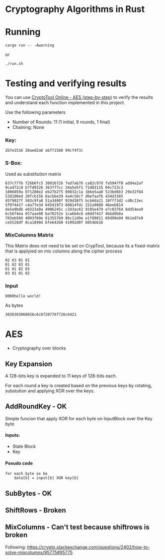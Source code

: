 # Cryptography Algorithms in Rust

# Running

```
cargo run -- -Awarning
```

or 

```
./run.sh
```

# Testing and verifying results

You can use [CryptoTool Online - AES (step-by-step)](https://legacy.cryptool.org/en/cto/aes-step-by-step) to verify the results and understand each function implemented in this project.


Use the following parameters

- Number of Rounds: 11 (1 initial, 9 rounds, 1 final)
- Chaining: None

### Key:
```
2b7e1516 28aed2a6 abf71588 99cf4f3c
```

### S-Box:

Used as substitution matrix 

    637c777b f26b6fc5 3001672b fed7ab76 ca82c97d fa5947f0 add4a2af 9ca472c0 b7fd9326 363ff7cc 34a5e5f1 71d83115 04c723c3
    1896059a 071280e2 eb27b275 09832c1a 1b6e5aa0 523bd6b3 29e32f84 53d100ed 20fcb15b 6acbbe39 4a4c58cf d0efaafb 434d3385
    45f9027f 503c9fa8 51a3408f 929d38f5 bcb6da21 10fff3d2 cd0c13ec 5f974417 c4a77e3d 645d1973 60814fdc 222a9088 46eeb814 
    de5e0bdb e0323a0a 4906245c c2d3ac62 9195e479 e7c8376d 8dd54ea9 6c56f4ea 657aae08 ba78252e 1ca6b4c6 e8dd741f 4bbd8b8a 
    703eb566 4803f60e 613557b9 86c11d9e e1f89811 69d98e94 9b1e87e9 ce5528df 8ca1890d bfe64268 41992d0f b054bb16 


### MixColumns Matrix
This Matrix does not need to be set on CrypTool, because its a fixed-matrix that is applyied on mix columns along the cipher process

    02 03 01 01 
    01 02 03 01
    01 01 02 03
    03 01 01 02


### Input
    0000hello world!

As bytes

    3030303068656c6c6f20776f726c6421


# AES

- Cryptography over blocks


## Key Expansion

A 128-bits key is expanded to 11 keys of 128-bits each.


For each round a key is created based on the previous keys by rotating, substution and applying XOR over the keys.

## AddRoundKey - OK

Simple funcion that apply XOR for each byte on InputBlock over the Key byte

#### Inputs: 
- State Block
- Key


#### Pseudo code 

    for each byte as be
        data[b] = input[b] XOR key[b]



## SubBytes - OK

## ShiftRows - Broken

## MixColumns - Can't test because shiftrows is broken

Following: https://crypto.stackexchange.com/questions/2402/how-to-solve-mixcolumns/95775#95775